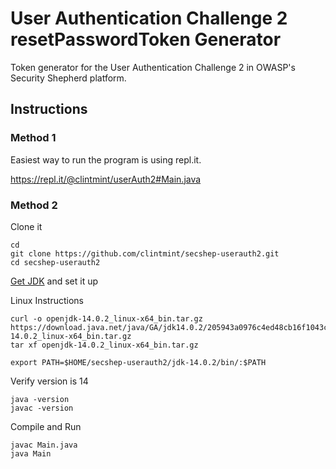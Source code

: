 # User Authentication Challenge 2 resetPasswordToken Generator

Token generator for the User Authentication Challenge 2 in OWASP's Security Shepherd platform.

## Instructions

### Method 1

Easiest way to run the program is using repl.it.

https://repl.it/@clintmint/userAuth2#Main.java

### Method 2

Clone it

```shell
cd
git clone https://github.com/clintmint/secshep-userauth2.git
cd secshep-userauth2
```

[Get JDK](https://jdk.java.net/14/) and set it up

Linux Instructions

```
curl -o openjdk-14.0.2_linux-x64_bin.tar.gz https://download.java.net/java/GA/jdk14.0.2/205943a0976c4ed48cb16f1043c5c647/12/GPL/openjdk-14.0.2_linux-x64_bin.tar.gz
tar xf openjdk-14.0.2_linux-x64_bin.tar.gz

export PATH=$HOME/secshep-userauth2/jdk-14.0.2/bin/:$PATH
```

Verify version is 14

```shell
java -version
javac -version
```

Compile and Run

```shell
javac Main.java
java Main
```





